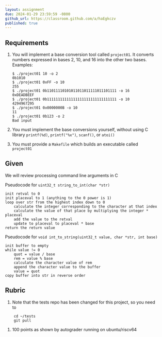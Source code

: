 ```yaml
---
layout: assignment
due: 2024-01-29 23:59:59 -0800
github_url: https://classroom.github.com/a/haEgkczv
published: true
---
```


## Requirements
1. You will implement a base conversion tool called `project01`. It converts numbers expressed in bases 2, 10, and 16 into the other two bases. Examples:
	```text
    $ ./project01 10 -o 2
    0b1010
    $ ./project01 0xFF -o 10
    255
    $ ./project01 0b11011110101011011011111011101111 -o 16
    0xDEADBEEF
    $ ./project01 0b11111111111111111111111111111111 -o 10
    4294967295
    $ ./project01 0x0000000B -o 10
    11
    $ ./project01 0b123 -o 2
    Bad input
	```

1. You must implement the base conversions yourself, without using C library `printf(%d)`, `printf("%x")`,  `scanf()`, or `atoi()`
1. You must provide a `Makefile` which builds an executable called `project01`

## Given
We will review processing command line arguments in C

Pseudocode for `uint32_t string_to_int(char *str)`

    init retval to 0
    init placeval to 1 (anything to the 0 power is 1)
    loop over str from the highest index down to 0
        calculate the integer corresponding to the character at that index	
        calculate the value of that place by multiplying the integer * placeval
        add the value to the retval
        update to placeval to placeval * base
    return the return value

Pseudocode for `void int_to_string(uint32_t value, char *str, int base)`

    init buffer to empty
    while value != 0
        quot = value / base
        rem = value % base
        calculate the character value of rem
        append the character value to the buffer
        value = quot
    copy buffer into str in reverse order

## Rubric

1. Note that the tests repo has been changed for this project, so you need to 
```text
	cd ~/tests
	git pull
```
1. 100 points as shown by autograder running on ubuntu/riscv64
